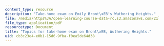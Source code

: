 ```yaml
---
content_type: resource
description: "Take-home exam on Emily Bront\xEB's Wuthering Heights."
file: /media/https%3A/open-learning-course-data-rc.s3.amazonaws.com/21l-471-major-english-novels-spring-2004/cb3c23e4e0b115d69fbaf0ea5de64d38_t_h_exam2bronte.pdf
file_type: application/pdf
resourcetype: Document
title: "Topics for take-home exam on Bront\xEB, Wuthering Heights."
uid: cb3c23e4-e0b1-15d6-9fba-f0ea5de64d38
---
```

